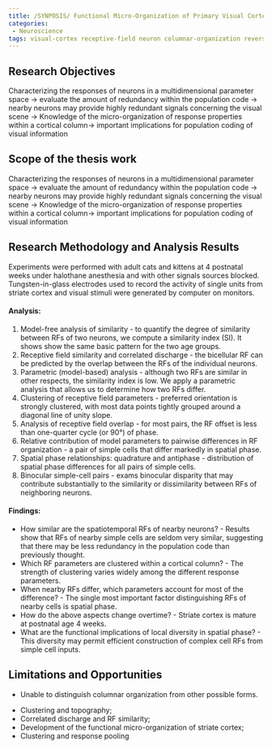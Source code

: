 ```yaml
---
title: /SYNPOSIS/ Functional Micro-Organization of Primary Visual Cortex: Receptive Field Analysis of Nearby Neurons 
categories:
 - Neuroscience
tags: visual-cortex receptive-field neuron columnar-organization reverse-correlation phase-coding
---
```


## Research Objectives
Characterizing the responses of neurons in a multidimensional parameter space -> evaluate the amount of redundancy within the population code -> nearby neurons may provide highly redundant signals concerning the visual scene -> Knowledge of the micro-organization of response properties within a cortical column-> important implications for population coding of visual information

## Scope of the thesis work
Characterizing the responses of neurons in a multidimensional parameter space -> evaluate the amount of redundancy within the population code -> nearby neurons may provide highly redundant signals concerning the visual scene -> Knowledge of the micro-organization of response properties within a cortical column-> important implications for population coding of visual information

## Research Methodology and Analysis Results
Experiments were performed with adult cats and kittens at 4 postnatal weeks under halothane anesthesia and with other signals sources blocked. Tungsten-in-glass electrodes used to record the activity of single units from striate cortex and visual stimuli were generated by computer on monitors.
#### Analysis:
1.	Model-free analysis of similarity - to quantify the degree of similarity between RFs of two neurons, we compute a similarity index (SI). It shows show the same basic pattern for the two age groups. 
2.	Receptive field similarity and correlated discharge - the bicellular RF can be predicted by the overlap between the RFs of the individual neurons.
3.	Parametric (model-based) analysis - although two RFs are similar in other respects, the similarity index is low. We apply a parametric analysis that allows us to determine how two RFs differ.
4.	Clustering of receptive field parameters - preferred orientation is strongly clustered, with most data points tightly grouped around a diagonal line of unity slope.
5.	Analysis of receptive field overlap - for most pairs, the RF offset is less than one-quarter cycle (or 90°) of phase.
6.	Relative contribution of model parameters to pairwise differences in RF organization - a pair of simple cells that differ markedly in spatial phase.
7.	Spatial phase relationships: quadrature and antiphase - distribution of spatial phase differences for all pairs of simple cells.
8.	Binocular simple-cell pairs - exams binocular disparity that may contribute substantially to the similarity or dissimilarity between RFs of neighboring neurons.

#### Findings:
* How similar are the spatiotemporal RFs of nearby neurons? - Results show that RFs of nearby simple cells are seldom very similar, suggesting that there may be less redundancy in the population code than previously thought. 
* Which RF parameters are clustered within a cortical column? - The strength of clustering varies widely among the different response parameters. 
* When nearby RFs differ, which parameters account for most of the difference? - The single most important factor distinguishing RFs of nearby cells is spatial phase. 
* How do the above aspects change overtime? - Striate cortex is mature at postnatal age 4 weeks. 
* What are the functional implications of local diversity in spatial phase? - This diversity may permit efficient construction of complex cell RFs from simple cell inputs.

## Limitations and Opportunities
- Unable to distinguish columnar organization from other possible forms.
+ Clustering and topography; 
+ Correlated discharge and RF similarity; 
+ Development of the functional micro-organization of striate cortex; 
+ Clustering and response pooling


